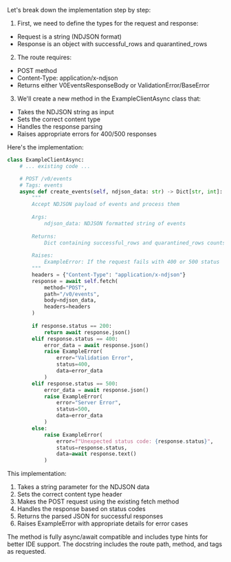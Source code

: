 Let's break down the implementation step by step:

1. First, we need to define the types for the request and response:
- Request is a string (NDJSON format)
- Response is an object with successful_rows and quarantined_rows

2. The route requires:
- POST method
- Content-Type: application/x-ndjson
- Returns either V0EventsResponseBody or ValidationError/BaseError

3. We'll create a new method in the ExampleClientAsync class that:
- Takes the NDJSON string as input
- Sets the correct content type
- Handles the response parsing
- Raises appropriate errors for 400/500 responses

Here's the implementation:

```python
class ExampleClientAsync:
    # ... existing code ...

    # POST /v0/events
    # Tags: events
    async def create_events(self, ndjson_data: str) -> Dict[str, int]:
        """
        Accept NDJSON payload of events and process them
        
        Args:
            ndjson_data: NDJSON formatted string of events
            
        Returns:
            Dict containing successful_rows and quarantined_rows counts
            
        Raises:
            ExampleError: If the request fails with 400 or 500 status
        """
        headers = {"Content-Type": "application/x-ndjson"}
        response = await self.fetch(
            method="POST",
            path="/v0/events",
            body=ndjson_data,
            headers=headers
        )
        
        if response.status == 200:
            return await response.json()
        elif response.status == 400:
            error_data = await response.json()
            raise ExampleError(
                error="Validation Error",
                status=400,
                data=error_data
            )
        elif response.status == 500:
            error_data = await response.json()
            raise ExampleError(
                error="Server Error",
                status=500,
                data=error_data
            )
        else:
            raise ExampleError(
                error=f"Unexpected status code: {response.status}",
                status=response.status,
                data=await response.text()
            )
```

This implementation:
1. Takes a string parameter for the NDJSON data
2. Sets the correct content type header
3. Makes the POST request using the existing fetch method
4. Handles the response based on status codes
5. Returns the parsed JSON for successful responses
6. Raises ExampleError with appropriate details for error cases

The method is fully async/await compatible and includes type hints for better IDE support. The docstring includes the route path, method, and tags as requested.